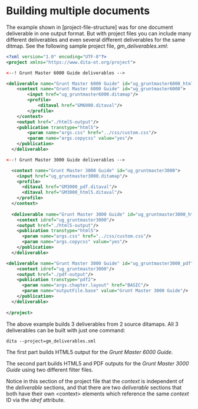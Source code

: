 # Building multiple documents

The example shown in [project-file-structure] was for one document deliverable in one output format. But with project files you can include many different deliverables and even several different deliverables for the same ditmap. See the following sample project file, *gm_deliverables.xml*:

```xml
<?xml version="1.0" encoding="UTF-8"?>
<project xmlns="https://www.dita-ot.org/project">

<--! Grunt Master 6000 Guide deliverables -->

<deliverable name="Grunt Master 6000 Guide" id="ug_gruntmaster6000_html5"> 
    <context name="Grunt Master 6000 Guide" id="ug_gruntmaster6000">
        <input href="ug_gruntmaster6000.ditamap"/>
        <profile>
            <ditaval href="GM6000.ditaval"/>
        </profile>
    </context>
    <output href="./html5-output"/>
    <publication transtype="html5">
        <param name="args.css" href="../css/custom.css"/>
        <param name="args.copycss" value="yes"/>
    </publication>
  </deliverable>

<--! Grunt Master 3000 Guide deliverables -->

  <context name="Grunt Master 3000 Guide" id="ug_gruntmaster3000">
    <input href="ug_gruntmaster3000.ditamap"/>
    <profile>
      <ditaval href="GM3000_pdf.ditaval"/>
      <ditaval href="GM3000_html5.ditaval"/>
    </profile>
  </context>
  
  <deliverable name="Grunt Master 3000 Guide" id="ug_gruntmaster3000_html5">
    <context idref="ug_gruntmaster3000"/>
    <output href="./html5-output"/>
    <publication transtype="html5">
      <param name="args.css" href="../css/custom.css"/>
      <param name="args.copycss" value="yes"/>
    </publication>
  </deliverable>

<deliverable name="Grunt Master 3000 Guide" id="ug_gruntmaster3000_pdf">
    <context idref="ug_gruntmaster3000"/>
    <output href="./pdf-output"/>
    <publication transtype="pdf2">
      <param name="args.chapter.layout" href="BASIC"/>
      <param name="outputFile.base" value="Grunt Master 3000 Guide"/>
    </publication>
  </deliverable>
  
</project>
```
The above example builds 3 deliverables from 2 source ditamaps. All 3 deliverables can be built with just one command:

```language-bourne
dita --project=gm_deliverables.xml
```

The first part builds HTML5 output for the *Grunt Master 6000 Guide*.

The second part builds HTML5 and PDF outputs for the *Grunt Master 3000 Guide* using two different filter files. 

Notice in this section of the project file that the *context* is independent of the *deliverable* sections, and that there are two *deliverable* sections that both have their own \<context> elements which reference the same *context* ID via the *idref* attribute.